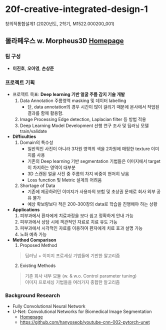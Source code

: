 # 20f-creative-integrated-design-1
창의적통합설계1 (2020년도, 2학기, M1522.000200_001)

## 몰라페우스 w. Morpheus3D [Homepage](https://morpheus3d.co.kr/wp/en/)
### 팀 구성
* **이진호**, **오아영**, **손상준**
### 프로젝트 기획
* 프로젝트 목표: **Deep learning 기반 얼굴 주름 감지 기술 개발**
  1. Data Annotation 주름영역 masking 및 데이터 labelling 
      - 단, data annotation의 경우 시간이 많이 걸리기 때문에 본사에서 작업된 결과를 함께 활용함.
  2. Image Processing Edge detection, Laplacian filter 등 방법 적용
  3. Deep Learning Model Development 선행 연구 조사 및 딥러닝 모델 train/validate
* **Difficulties**
  1. Domain의 특수성
      * 일반적인 사진이 아니라 3차원 영역의 색을 2차원에 매핑한 texture 이미지를 사용
      * 기존의 Deep learning 기반 segmentation 기법들은 이미지에서 target이 차지하는 영역이 대부분
      * 3D 스캔된 얼굴 사진 중 주름의 차지 비중이 현저히 낮음
      * Loss function 및 Metric 설계의 어려움
  2. Shortage of Data
      * 기존에 제공하려던 이미지가 사용자의 보험 및 초상권 문제로 회사 외부 공유 불가
      * 예상 확보량보다 적은 200-300장의 data로 학습을 진행해야 하는 상황
* **Applications**
  1. 피부과에서 환자에게 치료과정을 보다 쉽고 정확하게 안내 가능 
  2. 피부과에서 상담 시에 객관적인 자료로 치료 유도 가능
  3. 피부과에서 시각적인 자료를 이용하여 환자에게 치료 효과 설명 가능
  4. 노화 예측 가능 
* **Method Comparison**
  1. Proposed Method
  > 딥러닝 + 이미지 프로세싱 기법들에 기반한 알고리즘
  2. Existing Methods
  > 기존 회사 내부 모듈 (w. & w.o. Control parameter tuning) <br>
  > 이미지 프로세싱 기법들을 여러가지 종합한 알고리즘 
### Background Research
* Fully Convolutional Neural Network
* U-Net: Convolutional Networks for Biomedical Image Segmentation
    * [Homepage](https://lmb.informatik.uni-freiburg.de/people/ronneber/u-net/)
    * https://github.com/hanyoseob/youtube-cnn-002-pytorch-unet
